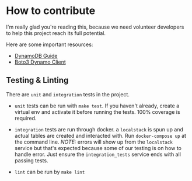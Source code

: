 # How to contribute

I'm really glad you're reading this, because we need volunteer developers to help this project reach its full potential.

Here are some important resources:

  * [DynamoDB Guide](https://www.dynamodbguide.com/what-is-dynamo-db/)
  * [Boto3 Dynamo Client](https://boto3.amazonaws.com/v1/documentation/api/latest/reference/services/dynamodb.html)

## Testing & Linting

There are `unit` and `integration` tests in the project.

* `unit` tests can be run with `make test`. If you haven't already, create a virtual env and activate it before running the tests. 100% coverage is required.

* `integration` tests are run through docker. a `localstack` is spun up and actual tables are created and interacted with. Run `docker-compose up` at the command line. _NOTE:_ errors will show up from the `localstack` service but that's expected because some of our testing is on how to handle error. Just ensure the `integration_tests` service ends with all passing tests.

* `lint` can be run by `make lint`
